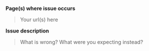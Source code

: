 **Page(s) where issue occurs**

> Your url(s) here

**Issue description**

> What is wrong? What were you expecting instead?
